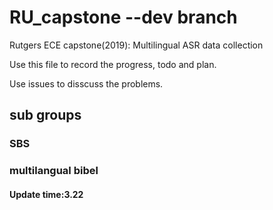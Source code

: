 # RU_capstone --dev branch

Rutgers ECE capstone(2019): Multilingual ASR data collection

Use this file to record the progress, todo and plan.

Use issues to disscuss the problems.

## sub groups

### SBS

### multilangual bibel

#### Update time:3.22